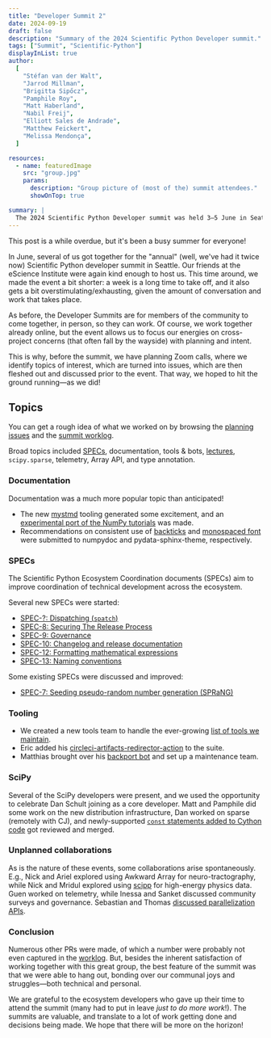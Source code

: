 ```yaml
---
title: "Developer Summit 2"
date: 2024-09-19
draft: false
description: "Summary of the 2024 Scientific Python Developer summit."
tags: ["Summit", "Scientific-Python"]
displayInList: true
author:
  [
    "Stéfan van der Walt",
    "Jarrod Millman",
    "Brigitta Sipőcz",
    "Pamphile Roy",
    "Matt Haberland",
    "Nabil Freij",
    "Elliott Sales de Andrade",
    "Matthew Feickert",
    "Melissa Mendonça",
  ]

resources:
  - name: featuredImage
    src: "group.jpg"
    params:
      description: "Group picture of (most of the) summit attendees."
      showOnTop: true

summary: |
  The 2024 Scientific Python Developer summit was held 3–5 June in Seattle. Here's a summary of what we did.
---
```


This post is a while overdue, but it's been a busy summer for everyone!

In June, several of us got together for the "annual" (well, we've had it twice now) Scientific Python developer summit in Seattle.
Our friends at the eScience Institute were again kind enough to host us.
This time around, we made the event a bit shorter: a week is a long time to take off, and it also gets a bit overstimulating/exhausting, given the amount of conversation and work that takes place.

As before, the Developer Summits are for members of the community to come together, in person, so they can work.
Of course, we work together already online, but the event allows us to focus our energies on cross-project concerns (that often fall by the wayside) with planning and intent.

This is why, before the summit, we have planning Zoom calls, where we identify topics of interest, which are turned into issues, which are then fleshed out and discussed prior to the event.
That way, we hoped to hit the ground running—as we did!

## Topics

You can get a rough idea of what we worked on by browsing the [planning issues](https://github.com/scientific-python/summit-2024/issues/) and the [summit worklog](https://hackmd.io/wsJVTMYdQGG_Zgz7rgxSzw).

Broad topics included [SPECs](https://scientific-python.org/specs/), documentation, tools & bots, [lectures](https://lectures.scientific-python.org/), `scipy.sparse`, telemetry, Array API, and type annotation.

### Documentation

Documentation was a much more popular topic than anticipated!

- The new [mystmd](https://mystmd.org/guide) tooling generated some excitement, and an [experimental port of the NumPy tutorials](https://github.com/numpy/numpy-tutorials/tree/mystjs) was made.
- Recommendations on consistent use of [backticks](https://github.com/numpy/numpydoc/pull/525) and [monospaced font](https://github.com/pydata/pydata-sphinx-theme/issues/1852) were submitted to numpydoc and pydata-sphinx-theme, respectively.

### SPECs

The Scientific Python Ecosystem Coordination documents (SPECs) aim to improve coordination of technical development across the ecosystem.

Several new SPECs were started:

- [SPEC-?: Dispatching (`spatch`)](https://hackmd.io/yI1iAqekQIq0a4jLS9WPyw)
- [SPEC-8: Securing The Release Process](https://scientific-python.org/specs/spec-0008/)
- [SPEC-9: Governance](https://github.com/scientific-python/specs/pull/323)
- [SPEC-10: Changelog and release documentation](https://github.com/scientific-python/specs/pull/321)
- [SPEC-12: Formatting mathematical expressions](https://github.com/scientific-python/specs/pull/326)
- [SPEC-13: Naming conventions](https://github.com/scientific-python/specs/pull/324)

Some existing SPECs were discussed and improved:

- [SPEC-7: Seeding pseudo-random number generation (SPRaNG)](https://scientific-python.org/specs/spec-0007/)

### Tooling

- We created a new tools team to handle the ever-growing [list of tools we maintain](https://tools.scientific-python.org/).
- Eric added his [circleci-artifacts-redirector-action](https://github.com/scientific-python/circleci-artifacts-redirector-action) to the suite.
- Matthias brought over his [backport bot](https://github.com/scientific-python/MeeseeksDev) and set up a maintenance team.

### SciPy

Several of the SciPy developers were present, and we used the opportunity to celebrate Dan Schult joining as a core developer.
Matt and Pamphile did some work on the new distribution infrastructure, Dan worked on sparse (remotely with CJ), and newly-supported [`const` statements added to Cython code](https://github.com/scipy/scipy/pull/20891) got reviewed and merged.

### Unplanned collaborations

As is the nature of these events, some collaborations arise spontaneously.
E.g., Nick and Ariel explored using Awkward Array for neuro-tractography, while Nick and Mridul explored using [scipp](https://scipp.github.io/index.html) for high-energy physics data.
Guen worked on telemetry, while Inessa and Sanket discussed community surveys and governance.
Sebastian and Thomas [discussed parallelization APIs](https://hackmd.io/84thx0ucQ2ab17ZYrBhWRw).

### Conclusion

Numerous other PRs were made, of which a number were probably not even captured in the [worklog](https://hackmd.io/wsJVTMYdQGG_Zgz7rgxSzw).
But, besides the inherent satisfaction of working together with this great group, the best feature of the summit was that we were able to hang out, bonding over our communal joys and struggles—both technical and personal.

We are grateful to the ecosystem developers who gave up their time to attend the summit (many had to put in leave _just to do more work_!).
The summits are valuable, and translate to a lot of work getting done and decisions being made.
We hope that there will be more on the horizon!
